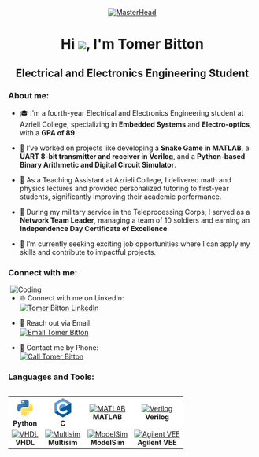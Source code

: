 <div align="center">
  <a href="https://rishavchanda.io">
    <img src="https://steemitimages.com/0x0/http://www.gifmania.co.uk/Technology-Animated-Gifs/Animated-Computing/Integrated-Circuit/Computer-Chip-89629.gif" alt="MasterHead" style="width: 850px; height: 300px; object-fit: cover;"/>
  </a>
</div>




<h1 align="center">Hi <img src="https://raw.githubusercontent.com/MartinHeinz/MartinHeinz/master/wave.gif" width = "30px">, I'm Tomer Bitton</h1>
<h2 align="center">Electrical and Electronics Engineering Student</h3>



<h3 align="left">About me:</h3>
<p align="left">

- 🎓 I’m a fourth-year Electrical and Electronics Engineering student at Azrieli College, specializing in **Embedded Systems** and **Electro-optics**, with a **GPA of 89**.  

- 🔧 I’ve worked on projects like developing a **Snake Game in MATLAB**, a **UART 8-bit transmitter and receiver in Verilog**, and a **Python-based Binary Arithmetic and Digital Circuit Simulator**.

- 📘 As a Teaching Assistant at Azrieli College, I delivered math and physics lectures and provided personalized tutoring to first-year students, significantly improving their academic performance.  

- 💪 During my military service in the Teleprocessing Corps, I served as a **Network Team Leader**, managing a team of 10 soldiers and earning an **Independence Day Certificate of Excellence**.

- 🤝 I’m currently seeking exciting job opportunities where I can apply my skills and contribute to impactful projects.

</p>




<h3 align="left">Connect with me:</h3>
<p align="left">

<img align="right" alt="Coding" width="500" src="https://mir-s3-cdn-cf.behance.net/project_modules/disp/e9d40d26810225.5635acac91f14.gif"/>

- 🌐 Connect with me on LinkedIn:  
  <a href="https://linkedin.com/in/tomer--bitton/" target="blank">
    <img align="center" src="https://raw.githubusercontent.com/rahuldkjain/github-profile-readme-generator/master/src/images/icons/Social/linked-in-alt.svg" alt="Tomer Bitton LinkedIn" height="30" width="40" />
  </a>

- 📧 Reach out via Email:  
  <a href="mailto:tomerbitton23@gmail.com" target="blank">
    <img align="center" src="https://cdn.worldvectorlogo.com/logos/official-gmail-icon-2020-.svg" alt="Email Tomer Bitton" height="30" width="40" />
  </a>

- 📱 Contact me by Phone:  
  <a href="https://wa.me/0503335079" target="blank">
    <img align="center" src="https://static.vecteezy.com/system/resources/thumbnails/016/716/480/small/whatsapp-icon-free-png.png" alt="Call Tomer Bitton" height="30" width="40" />
  </a>

</p>


<h3 align="left">Languages and Tools:</h3>
<table align="left" style="border-collapse: collapse;">
  <tr style="background-color: #ffffff;">
    <td align="center">
      <a href="https://en.wikipedia.org/wiki/Python_(programming_language)" target="_blank" rel="noreferrer">
        <img src="https://raw.githubusercontent.com/devicons/devicon/master/icons/python/python-original.svg" alt="Python" width="40" height="40"/>
      </a>
      <br><b>Python</b>
    </td>
    <td align="center">
      <a href="https://en.wikipedia.org/wiki/C_(programming_language)" target="_blank" rel="noreferrer">
        <img src="https://raw.githubusercontent.com/devicons/devicon/master/icons/c/c-original.svg" alt="C" width="40" height="40"/>
      </a>
      <br><b>C</b>
    </td>
    <td align="center">
      <a href="https://en.wikipedia.org/wiki/MATLAB" target="_blank" rel="noreferrer">
        <img src="https://upload.wikimedia.org/wikipedia/commons/2/21/Matlab_Logo.png" alt="MATLAB" width="40" height="40"/>
      </a>
      <br><b>MATLAB</b>
    </td>
    <td align="center">
      <a href="https://en.wikipedia.org/wiki/Verilog" target="_blank" rel="noreferrer">
        <img src="https://encrypted-tbn0.gstatic.com/images?q=tbn:ANd9GcQGX_q_KBpjfQilwOLyOVQ75i0L31qnUza9sg&s" alt="Verilog" width="40" height="40"/>
      </a>
      <br><b>Verilog</b>
    </td>
  </tr>
  <tr style="background-color: #ffffff;">
    <td align="center">
      <a href="https://en.wikipedia.org/wiki/VHDL" target="_blank" rel="noreferrer">
        <img src="https://i.imgur.com/hXd9I0L.png" alt="VHDL" width="40" height="40"/>
      </a>
      <br><b>VHDL</b>
    </td>
    <td align="center">
      <a href="https://en.wikipedia.org/wiki/NI_Multisim" target="_blank" rel="noreferrer">
        <img src="https://digilent.com/blog/wp-content/uploads/2015/01/184_multisim_app_icon_ill-600x594.png" alt="Multisim" width="40" height="40"/>
      </a>
      <br><b>Multisim</b>
    </td>
    <td align="center">
      <a href="https://en.wikipedia.org/wiki/ModelSim" target="_blank" rel="noreferrer">
        <img src="https://i.imgur.com/ZIe7W8r.png" alt="ModelSim" width="40" height="40"/>
      </a>
      <br><b>ModelSim</b>
    </td>
    <td align="center">
      <a href="https://en.wikipedia.org/wiki/Keysight_VEE" target="_blank" rel="noreferrer">
        <img src="https://i.imgur.com/Pq8nT4L.png" alt="Agilent VEE" width="40" height="40"/>
      </a>
      <br><b>Agilent VEE</b>
    </td>
  </tr>
</table>






